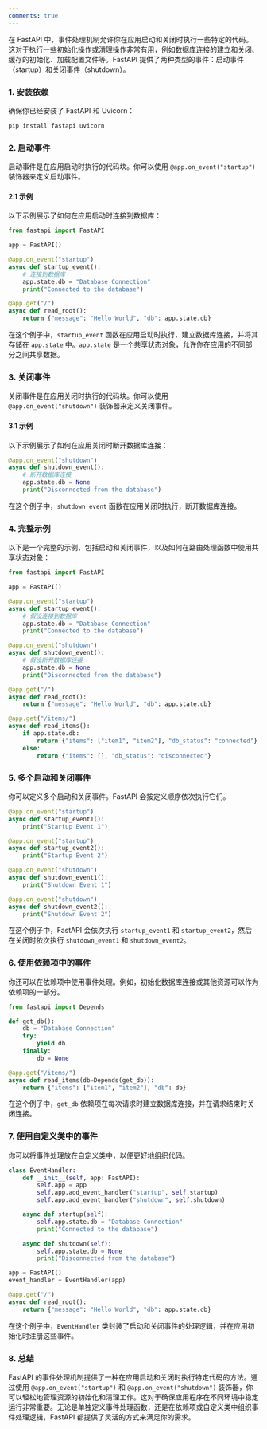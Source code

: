 ```yaml
---
comments: true
---
```


在 FastAPI 中，事件处理机制允许你在应用启动和关闭时执行一些特定的代码。这对于执行一些初始化操作或清理操作非常有用，例如数据库连接的建立和关闭、缓存的初始化、加载配置文件等。FastAPI 提供了两种类型的事件：启动事件（startup）和关闭事件（shutdown）。

### 1. 安装依赖

确保你已经安装了 FastAPI 和 Uvicorn：

```bash
pip install fastapi uvicorn
```

### 2. 启动事件

启动事件是在应用启动时执行的代码块。你可以使用 `@app.on_event("startup")` 装饰器来定义启动事件。

#### 2.1 示例

以下示例展示了如何在应用启动时连接到数据库：

```python
from fastapi import FastAPI

app = FastAPI()

@app.on_event("startup")
async def startup_event():
    # 连接到数据库
    app.state.db = "Database Connection"
    print("Connected to the database")

@app.get("/")
async def read_root():
    return {"message": "Hello World", "db": app.state.db}
```

在这个例子中，`startup_event` 函数在应用启动时执行，建立数据库连接，并将其存储在 `app.state` 中。`app.state` 是一个共享状态对象，允许你在应用的不同部分之间共享数据。

### 3. 关闭事件

关闭事件是在应用关闭时执行的代码块。你可以使用 `@app.on_event("shutdown")` 装饰器来定义关闭事件。

#### 3.1 示例

以下示例展示了如何在应用关闭时断开数据库连接：

```python
@app.on_event("shutdown")
async def shutdown_event():
    # 断开数据库连接
    app.state.db = None
    print("Disconnected from the database")
```

在这个例子中，`shutdown_event` 函数在应用关闭时执行，断开数据库连接。

### 4. 完整示例

以下是一个完整的示例，包括启动和关闭事件，以及如何在路由处理函数中使用共享状态对象：

```python
from fastapi import FastAPI

app = FastAPI()

@app.on_event("startup")
async def startup_event():
    # 假设连接到数据库
    app.state.db = "Database Connection"
    print("Connected to the database")

@app.on_event("shutdown")
async def shutdown_event():
    # 假设断开数据库连接
    app.state.db = None
    print("Disconnected from the database")

@app.get("/")
async def read_root():
    return {"message": "Hello World", "db": app.state.db}

@app.get("/items/")
async def read_items():
    if app.state.db:
        return {"items": ["item1", "item2"], "db_status": "connected"}
    else:
        return {"items": [], "db_status": "disconnected"}
```

### 5. 多个启动和关闭事件

你可以定义多个启动和关闭事件。FastAPI 会按定义顺序依次执行它们。

```python
@app.on_event("startup")
async def startup_event1():
    print("Startup Event 1")

@app.on_event("startup")
async def startup_event2():
    print("Startup Event 2")

@app.on_event("shutdown")
async def shutdown_event1():
    print("Shutdown Event 1")

@app.on_event("shutdown")
async def shutdown_event2():
    print("Shutdown Event 2")
```

在这个例子中，FastAPI 会依次执行 `startup_event1` 和 `startup_event2`，然后在关闭时依次执行 `shutdown_event1` 和 `shutdown_event2`。

### 6. 使用依赖项中的事件

你还可以在依赖项中使用事件处理。例如，初始化数据库连接或其他资源可以作为依赖项的一部分。

```python
from fastapi import Depends

def get_db():
    db = "Database Connection"
    try:
        yield db
    finally:
        db = None

@app.get("/items/")
async def read_items(db=Depends(get_db)):
    return {"items": ["item1", "item2"], "db": db}
```

在这个例子中，`get_db` 依赖项在每次请求时建立数据库连接，并在请求结束时关闭连接。

### 7. 使用自定义类中的事件

你可以将事件处理放在自定义类中，以便更好地组织代码。

```python
class EventHandler:
    def __init__(self, app: FastAPI):
        self.app = app
        self.app.add_event_handler("startup", self.startup)
        self.app.add_event_handler("shutdown", self.shutdown)

    async def startup(self):
        self.app.state.db = "Database Connection"
        print("Connected to the database")

    async def shutdown(self):
        self.app.state.db = None
        print("Disconnected from the database")

app = FastAPI()
event_handler = EventHandler(app)

@app.get("/")
async def read_root():
    return {"message": "Hello World", "db": app.state.db}
```

在这个例子中，`EventHandler` 类封装了启动和关闭事件的处理逻辑，并在应用初始化时注册这些事件。

### 8. 总结

FastAPI 的事件处理机制提供了一种在应用启动和关闭时执行特定代码的方法。通过使用 `@app.on_event("startup")` 和 `@app.on_event("shutdown")` 装饰器，你可以轻松地管理资源的初始化和清理工作。这对于确保应用程序在不同环境中稳定运行非常重要。无论是单独定义事件处理函数，还是在依赖项或自定义类中组织事件处理逻辑，FastAPI 都提供了灵活的方式来满足你的需求。